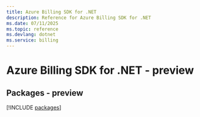 ```yaml
---
title: Azure Billing SDK for .NET
description: Reference for Azure Billing SDK for .NET
ms.date: 07/11/2025
ms.topic: reference
ms.devlang: dotnet
ms.service: billing
---
```

# Azure Billing SDK for .NET - preview
## Packages - preview
[!INCLUDE [packages](billing-index.md)]